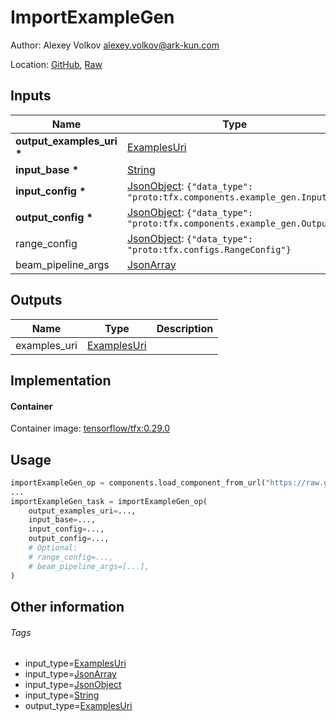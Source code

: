 <!-- BEGIN_GENERATED_CONTENT -->
# ImportExampleGen

Author: Alexey Volkov <alexey.volkov@ark-kun.com>

Location: [GitHub](https://github.com/Ark-kun/pipeline_components/blob/master/components/deprecated/tfx/ExampleGen/ImportExampleGen/with_URI_IO/component.yaml), [Raw](https://raw.githubusercontent.com/Ark-kun/pipeline_components/master/components/deprecated/tfx/ExampleGen/ImportExampleGen/with_URI_IO/component.yaml)

## Inputs

|Name|Type|Default|Description|
|-|-|-|-|
|**output_examples_uri** **\***|[ExamplesUri]|||
|**input_base** **\***|[String]|||
|**input_config** **\***|[JsonObject]: `{"data_type": "proto:tfx.components.example_gen.Input"}`|||
|**output_config** **\***|[JsonObject]: `{"data_type": "proto:tfx.components.example_gen.Output"}`|||
|range_config|[JsonObject]: `{"data_type": "proto:tfx.configs.RangeConfig"}`|||
|beam_pipeline_args|[JsonArray]|||

## Outputs

|Name|Type|Description|
|-|-|-|
|examples_uri|[ExamplesUri]||

## Implementation

#### Container

Container image: [tensorflow/tfx:0.29.0](https://hub.docker.com/r/tensorflow/tfx)

## Usage

```python
importExampleGen_op = components.load_component_from_url("https://raw.githubusercontent.com/Ark-kun/pipeline_components/master/components/deprecated/tfx/ExampleGen/ImportExampleGen/with_URI_IO/component.yaml")
...
importExampleGen_task = importExampleGen_op(
    output_examples_uri=...,
    input_base=...,
    input_config=...,
    output_config=...,
    # Optional:
    # range_config=...,
    # beam_pipeline_args=[...],
)
```

## Other information

###### Tags

* input_type=[ExamplesUri]
* input_type=[JsonArray]
* input_type=[JsonObject]
* input_type=[String]
* output_type=[ExamplesUri]

[ExamplesUri]: https://github.com/Ark-kun/pipeline_components/tree/master/types/ExamplesUri
[JsonArray]: https://github.com/Ark-kun/pipeline_components/tree/master/types/JsonArray
[JsonObject]: https://github.com/Ark-kun/pipeline_components/tree/master/types/JsonObject
[String]: https://github.com/Ark-kun/pipeline_components/tree/master/types/String
<!-- END_GENERATED_CONTENT -->
